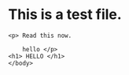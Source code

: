 <!DOCTYPE html>
<html>
<body>
	<h1>This is a test file.</h1> 


	<p> Read this now. 

		hello </p>
    <h1> HELLO </h1>
    </body>

